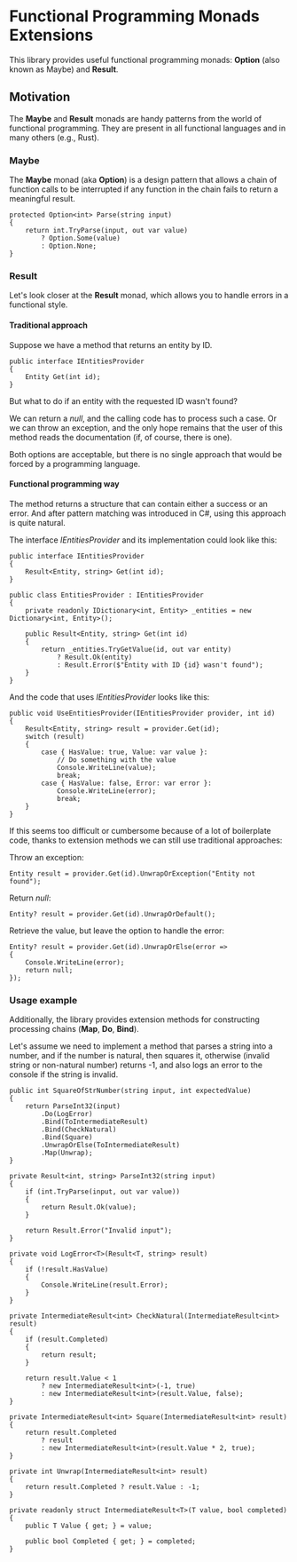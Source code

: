 # Functional Programming Monads Extensions

This library provides useful functional programming monads: **Option** (also known as Maybe)  and **Result**.

## Motivation

The **Maybe** and **Result** monads are handy patterns from the world of functional programming. They are present in all functional languages and in many others (e.g., Rust).

### Maybe
The **Maybe** monad (aka **Option**) is a design pattern that allows a chain of function calls to be interrupted if any function in the chain fails to return a meaningful result.

```
protected Option<int> Parse(string input)
{
    return int.TryParse(input, out var value)
        ? Option.Some(value)
        : Option.None;
}
```

### Result

Let's look closer at the **Result** monad, which allows you to handle errors in a functional style.

#### Traditional approach

Suppose we have a method that returns an entity by ID.

```
public interface IEntitiesProvider
{
    Entity Get(int id);
}
```

But what to do if an entity with the requested ID wasn't found?

We can return a *null*, and the calling code has to process such a case. Or we can throw an exception, and the only hope remains that the user of this method reads the documentation (if, of course, there is one).

Both options are acceptable, but there is no single approach that would be forced by a programming language.

#### Functional programming way

The method returns a structure that can contain either a success or an error. And after pattern matching was introduced in C#, using this approach is quite natural.

The interface *IEntitiesProvider* and its implementation could look like this:

```
public interface IEntitiesProvider
{
    Result<Entity, string> Get(int id);
}

public class EntitiesProvider : IEntitiesProvider
{
    private readonly IDictionary<int, Entity> _entities = new Dictionary<int, Entity>();

    public Result<Entity, string> Get(int id)
    {
        return _entities.TryGetValue(id, out var entity)
            ? Result.Ok(entity)
            : Result.Error($"Entity with ID {id} wasn't found");
    }
}
```

And the code that uses *IEntitiesProvider* looks like this:

```
public void UseEntitiesProvider(IEntitiesProvider provider, int id)
{
    Result<Entity, string> result = provider.Get(id);
    switch (result)
    {
        case { HasValue: true, Value: var value }:
            // Do something with the value
            Console.WriteLine(value);
            break;
        case { HasValue: false, Error: var error }:
            Console.WriteLine(error);
            break;
    }
}
```

If this seems too difficult or cumbersome because of a lot of boilerplate code, thanks to extension methods we can still use traditional approaches:

Throw an exception:
```
Entity result = provider.Get(id).UnwrapOrException("Entity not found");
```

Return *null*:
```
Entity? result = provider.Get(id).UnwrapOrDefault();
```

Retrieve the value, but leave the option to handle the error:
```
Entity? result = provider.Get(id).UnwrapOrElse(error =>
{
    Console.WriteLine(error);
    return null;
});
```

### Usage example

Additionally, the library provides extension methods for constructing processing chains (**Map**, **Do**, **Bind**).

Let's assume we need to implement a method that parses a string into a number, and if the number is natural, then squares it, otherwise (invalid string or non-natural number) returns -1, and also logs an error to the console if the string is invalid.

```
public int SquareOfStrNumber(string input, int expectedValue)
{
    return ParseInt32(input)
        .Do(LogError)
        .Bind(ToIntermediateResult)
        .Bind(CheckNatural)
        .Bind(Square)
        .UnwrapOrElse(ToIntermediateResult)
        .Map(Unwrap);
}

private Result<int, string> ParseInt32(string input)
{
    if (int.TryParse(input, out var value))
    {
        return Result.Ok(value);
    }

    return Result.Error("Invalid input");
}

private void LogError<T>(Result<T, string> result)
{
    if (!result.HasValue)
    {
        Console.WriteLine(result.Error);
    }
}

private IntermediateResult<int> CheckNatural(IntermediateResult<int> result)
{
    if (result.Completed)
    {
        return result;
    }

    return result.Value < 1
        ? new IntermediateResult<int>(-1, true)
        : new IntermediateResult<int>(result.Value, false);
}

private IntermediateResult<int> Square(IntermediateResult<int> result)
{
    return result.Completed
        ? result
        : new IntermediateResult<int>(result.Value * 2, true);
}

private int Unwrap(IntermediateResult<int> result)
{
    return result.Completed ? result.Value : -1;
}

private readonly struct IntermediateResult<T>(T value, bool completed)
{
    public T Value { get; } = value;

    public bool Completed { get; } = completed;
}
```
